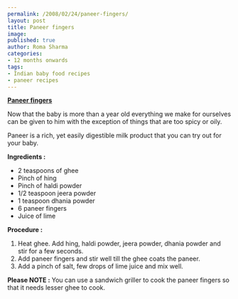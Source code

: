 ```yaml
--- 
permalink: /2008/02/24/paneer-fingers/
layout: post
title: Paneer fingers
image: 
published: true
author: Roma Sharma
categories: 
- 12 months onwards
tags:
- Indian baby food recipes
- paneer recipes
---
```

<u><b>Paneer fingers</b></u>

Now that the baby is more than a year old everything we make for ourselves can be given to him with the exception of things that are too spicy or oily.

Paneer is a rich, yet easily digestible milk product that you can try out for your baby.

<b>Ingredients :</b>
<ul>
	<li>2 teaspoons of ghee</li>
	<li>Pinch of hing</li>
	<li>Pinch of haldi powder</li>
	<li>1/2 teaspoon jeera powder</li>
	<li>1 teaspoon dhania powder</li>
	<li>6 paneer fingers</li>
	<li>Juice of lime</li>
</ul>
<b>Procedure :</b>
<ol>
	<li>Heat ghee. Add hing, haldi powder, jeera powder, dhania powder and stir for a few seconds.</li>
	<li>Add paneer fingers and stir well till the ghee coats the paneer.</li>
	<li>Add a pinch of salt, few drops of lime juice and mix well.</li>
</ol>
<b>Please NOTE :</b>
You can use a sandwich griller to cook the paneer fingers so that it needs lesser ghee to cook.
